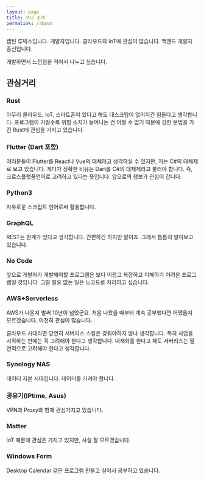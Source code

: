 ```yaml
---
layout: page
title: 쓰니 소개
permalink: /about
---
```

캡틴 루빅스입니다. 개발자입니다.
클라우드와 IoT에 관심이 많습니다.
백엔드 개발자 출신입니다.

개발하면서 느낀점을 적어서 나누고 싶습니다.

## 관심거리
### Rust
아무리 클라우드, IoT, 스마트폰이 있다고 해도 데스크탑이 없어지긴 힘들다고 생각합니다.
프로그램이 커질수록 위험 소지가 늘어나는 건 어쩔 수 없기 때문에 강한 문법을 가진 Rust에 관심을 가지고 있습니다.

### Flutter (Dart 포함)
여러분들이 Flutter를 React나 Vue의 대체라고 생각하실 수 있지만, 저는 C#의 대체제로 보고 있습니다.
게다가 정확한 비유는 Dart를 C#의 대체제라고 불러야 합니다.
즉, 크로스플랫폼언어로 고려하고 있다는 뜻입니다.
앞으로의 행보가 관심이 갑니다.

### Python3
자유로운 스크립트 언어로써 활용합니다. 

### GraphQL
REST는 한계가 있다고 생각합니다. 간편하긴 하지만 말이죠.
그래서 틈틈히 알아보고 있습니다.

### No Code
앞으로 개발자가 개발해야할 프로그램은 보다 어렵고 복잡하고 이해하기 어려운 프로그램일 것입니다.
그럴 필요 없는 일은 노코드로 처리하고 싶습니다.

### AWS+Serverless
AWS가 나온지 벌써 10년이 넘었군요.
처음 나왔을 때부터 계속 공부했다면 어땠을지 모르겠습니다.
여전히 관심이 많습니다.

클라우드 시대라면 당연히 서버리스 스킬은 갖춰야하지 않나 생각합니다.
특히 사업을 시작하는 판에는 꼭 고려해야 한다고 생각합니다.
내재화를 한다고 해도 서버리스는 필연적으로 고려해야 한다고 생각합니다.

### Synology NAS
데이터 자본 시대입니다.
데이터를 가져야 합니다.

### 공유기(IPtime, Asus)
VPN과 Proxy와 함께 관심가지고 있습니다.

### Matter
IoT 때문에 관심은 가지고 있지만, 사실 잘 모르겠습니다. 

### Windows Form
Desktop Calendar 같은 프로그램 만들고 싶어서 공부하고 있습니다.
